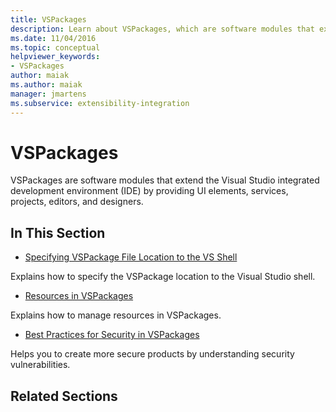 ```yaml
---
title: VSPackages
description: Learn about VSPackages, which are software modules that extend the Visual Studio IDE by providing UI elements, services, projects, editors, and designers.
ms.date: 11/04/2016
ms.topic: conceptual
helpviewer_keywords:
- VSPackages
author: maiak
ms.author: maiak
manager: jmartens
ms.subservice: extensibility-integration
---
```

# VSPackages

VSPackages are software modules that extend the Visual Studio integrated development environment (IDE) by providing UI elements, services, projects, editors, and designers.

## In This Section
- [Specifying VSPackage File Location to the VS Shell](../../extensibility/internals/specifying-vspackage-file-location-to-the-vs-shell.md)

 Explains how to specify the VSPackage location to the Visual Studio shell.

- [Resources in VSPackages](../../extensibility/internals/resources-in-vspackages.md)

 Explains how to manage resources in VSPackages.

- [Best Practices for Security in VSPackages](../../extensibility/internals/best-practices-for-security-in-vspackages.md)

 Helps you to create more secure products by understanding security vulnerabilities.

## Related Sections

